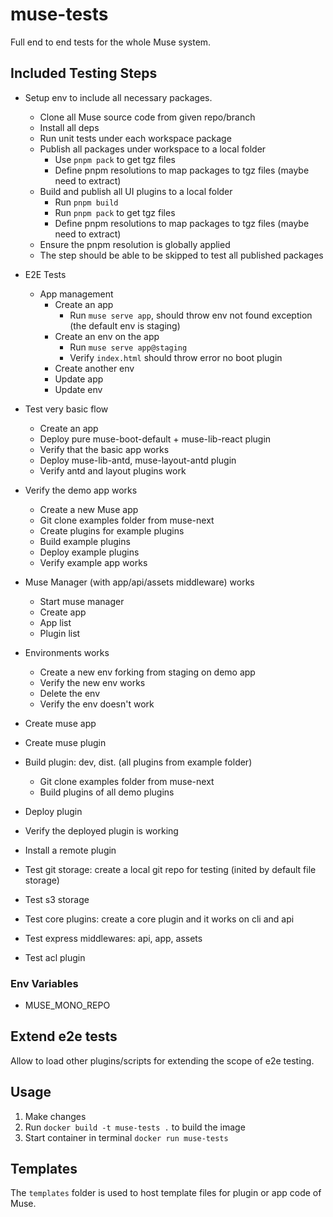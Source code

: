 # muse-tests

Full end to end tests for the whole Muse system.

## Included Testing Steps

- Setup env to include all necessary packages.
  - Clone all Muse source code from given repo/branch
  - Install all deps
  - Run unit tests under each workspace package
  - Publish all packages under workspace to a local folder
    - Use `pnpm pack` to get tgz files
    - Define pnpm resolutions to map packages to tgz files (maybe need to extract)
  - Build and publish all UI plugins to a local folder
    - Run `pnpm build`
    - Run `pnpm pack` to get tgz files
    - Define pnpm resolutions to map packages to tgz files (maybe need to extract)
  - Ensure the pnpm resolution is globally applied
  - The step should be able to be skipped to test all published packages

- E2E Tests
  - App management
    - Create an app
      - Run `muse serve app`, should throw env not found exception (the default env is staging)
    - Create an env on the app
      - Run `muse serve app@staging`
      - Verify `index.html` should throw error no boot plugin
    - Create another env
    - Update app
    - Update env

- Test very basic flow
  - Create an app
  - Deploy pure muse-boot-default + muse-lib-react plugin
  - Verify that the basic app works
  - Deploy muse-lib-antd, muse-layout-antd plugin
  - Verify antd and layout plugins work
- Verify the demo app works
  - Create a new Muse app
  - Git clone examples folder from muse-next
  - Create plugins for example plugins
  - Build example plugins
  - Deploy example plugins
  - Verify example app works
- Muse Manager (with app/api/assets middleware) works
  - Start muse manager
  - Create app
  - App list
  - Plugin list
- Environments works
  - Create a new env forking from staging on demo app
  - Verify the new env works
  - Delete the env
  - Verify the env doesn't work
- Create muse app
- Create muse plugin
- Build plugin: dev, dist. (all plugins from example folder)
  - Git clone examples folder from muse-next
  - Build plugins of all demo plugins
- Deploy plugin
- Verify the deployed plugin is working
- Install a remote plugin
- Test git storage: create a local git repo for testing (inited by default file storage)
- Test s3 storage
- Test core plugins: create a core plugin and it works on cli and api
- Test express middlewares: api, app, assets
- Test acl plugin

### Env Variables

- MUSE_MONO_REPO

## Extend e2e tests
Allow to load other plugins/scripts for extending the scope of e2e testing.

## Usage
1. Make changes
2. Run `docker build -t muse-tests .` to build the image
3. Start container in terminal `docker run muse-tests`

## Templates
The `templates` folder is used to host template files for plugin or app code of Muse.